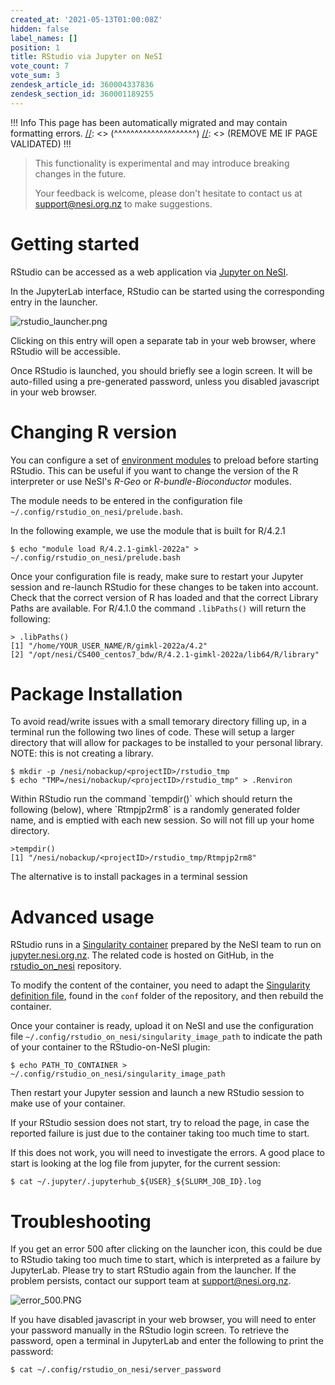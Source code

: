 ```yaml
---
created_at: '2021-05-13T01:00:08Z'
hidden: false
label_names: []
position: 1
title: RStudio via Jupyter on NeSI
vote_count: 7
vote_sum: 3
zendesk_article_id: 360004337836
zendesk_section_id: 360001189255
---
```



[//]: <> (REMOVE ME IF PAGE VALIDATED)
[//]: <> (vvvvvvvvvvvvvvvvvvvv)
 !!! Info
     This page has been automatically migrated and may contain formatting errors.
[//]: <> (^^^^^^^^^^^^^^^^^^^^)
[//]: <> (REMOVE ME IF PAGE VALIDATED)
!!!
>
> This functionality is experimental and may introduce breaking changes
> in the future.
>
> Your feedback is welcome, please don't hesitate to contact us at
> <support@nesi.org.nz> to make suggestions.

# Getting started

RStudio can be accessed as a web application via [Jupyter on
NeSI](https://support.nesi.org.nz/hc/en-gb/articles/360001555615).

In the JupyterLab interface, RStudio can be started using the
corresponding entry in the launcher.

![rstudio\_launcher.png](../../../assets/images/rstudio_launcher_0.png)

Clicking on this entry will open a separate tab in your web browser,
where RStudio will be accessible.

Once RStudio is launched, you should briefly see a login screen. It will
be auto-filled using a pre-generated password, unless you disabled
javascript in your web browser.

# Changing R version

You can configure a set of [environment
modules](https://support.nesi.org.nz/hc/en-gb/articles/360001113076-The-HPC-environment-)
to preload before starting RStudio. This can be useful if you want to
change the version of the R interpreter or use NeSI's *R-Geo* or
*R-bundle-Bioconductor* modules.

The module needs to be entered in the configuration file
`~/.config/rstudio_on_nesi/prelude.bash`.

In the following example, we use the module that is built for R/4.2.1

    $ echo "module load R/4.2.1-gimkl-2022a" > ~/.config/rstudio_on_nesi/prelude.bash

Once your configuration file is ready, make sure to restart your Jupyter
session and re-launch RStudio for these changes to be taken into
account. Check that the correct version of R has loaded and that the
correct Library Paths are available. For R/4.1.0 the command
`.libPaths()` will return the following:

    > .libPaths()
    [1] "/home/YOUR_USER_NAME/R/gimkl-2022a/4.2"                            
    [2] "/opt/nesi/CS400_centos7_bdw/R/4.2.1-gimkl-2022a/lib64/R/library"

# Package Installation

To avoid read/write issues with a small temorary directory filling up,
in a terminal run the following two lines of code. These will setup a
larger directory that will allow for packages to be installed to your
personal library. NOTE: this is not creating a library.

    $ mkdir -p /nesi/nobackup/<projectID>/rstudio_tmp
    $ echo "TMP=/nesi/nobackup/<projectID>/rstudio_tmp" > .Renviron

Within RStudio run the command \`tempdir()\` which should return the
following (below), where \`Rtmpjp2rm8\` is a randomly generated folder
name, and is emptied with each new session. So will not fill up your
home directory.

    >tempdir()
    [1] "/nesi/nobackup/<projectID>/rstudio_tmp/Rtmpjp2rm8"

The alternative is to install packages in a terminal session

# Advanced usage

RStudio runs in a [Singularity
container](https://support.nesi.org.nz/hc/en-gb/articles/360001107916)
prepared by the NeSI team to run on
[jupyter.nesi.org.nz](https://jupyter.nesi.org.nz). The related code is
hosted on GitHub, in the
[rstudio\_on\_nesi](https://github.com/nesi/rstudio_on_nesi) repository.

To modify the content of the container, you need to adapt the
[Singularity definition
file](https://github.com/nesi/rstudio_on_nesi/blob/main/conf/rstudio_server_on_centos7.def),
found in the `conf` folder of the repository, and then rebuild the
container.

Once your container is ready, upload it on NeSI and use the
configuration file `~/.config/rstudio_on_nesi/singularity_image_path` to
indicate the path of your container to the RStudio-on-NeSI plugin:

    $ echo PATH_TO_CONTAINER > ~/.config/rstudio_on_nesi/singularity_image_path

Then restart your Jupyter session and launch a new RStudio session to
make use of your container.

If your RStudio session does not start, try to reload the page, in case
the reported failure is just due to the container taking too much time
to start.

If this does not work, you will need to investigate the errors. A good
place to start is looking at the log file from jupyter, for the current
session:

    $ cat ~/.jupyter/.jupyterhub_${USER}_${SLURM_JOB_ID}.log

# Troubleshooting

If you get an error 500 after clicking on the launcher icon, this could
be due to RStudio taking too much time to start, which is interpreted as
a failure by JupyterLab. Please try to start RStudio again from the
launcher. If the problem persists, contact our support team at
<support@nesi.org.nz>.

![error\_500.PNG](../../../assets/images/error_500_0.PNG)

If you have disabled javascript in your web browser, you will need to
enter your password manually in the RStudio login screen. To retrieve
the password, open a terminal in JupyterLab and enter the following to
print the password:

    $ cat ~/.config/rstudio_on_nesi/server_password

 

